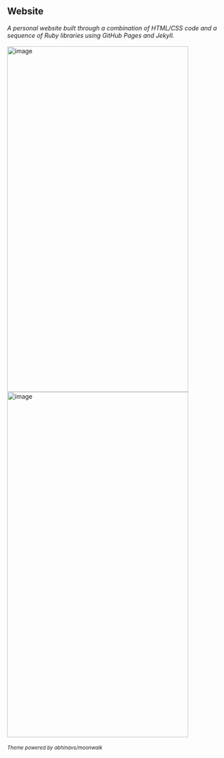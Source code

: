## Website

<i>A personal website built through a combination of HTML/CSS code and a sequence of Ruby libraries using GitHub Pages and Jekyll.</i>
<br></br>
<img height="800" width="420" alt="image" src="https://user-images.githubusercontent.com/75505093/167410487-2ea2b531-e441-49e4-941f-5c9cb26cc8fa.png">
<img height="800" width="420" alt="image" src="https://user-images.githubusercontent.com/75505093/167410604-1707433d-3319-4428-9843-ccaa2b2d9deb.png">
<br></br>
<small>
  <i>Theme powered by abhinavs/moonwalk</i>
</small>
